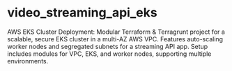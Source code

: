 # video_streaming_api_eks
AWS EKS Cluster Deployment: Modular Terraform &amp; Terragrunt project for a scalable, secure EKS cluster in a multi-AZ AWS VPC. Features auto-scaling worker nodes and segregated subnets for a streaming API app. Setup includes modules for VPC, EKS, and worker nodes, supporting multiple environments.
